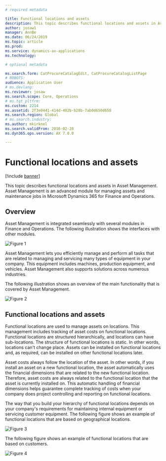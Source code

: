 ```yaml
---
# required metadata

title: Functional locations and assets
description: This topic describes functional locations and assets in Asset Management. Asset Management is an advanced module for managing assets and maintenance jobs in Microsoft Dynamics 365 for Finance and Operations.
author: josaw1
manager: AnnBe
ms.date: 06/24/2019
ms.topic: article
ms.prod: 
ms.service: dynamics-ax-applications
ms.technology: 

# optional metadata

ms.search.form: CatProcureCatalogEdit, CatProcureCatalogListPage
# ROBOTS: 
audience: Application User
# ms.devlang: 
ms.reviewer: josaw
ms.search.scope: Core, Operations
# ms.tgt_pltfrm: 
ms.custom: 2214
ms.assetid: 2f3e0441-414d-402b-b28b-7ab0d650d658
ms.search.region: Global
# ms.search.industry: 
ms.author: mkirknel
ms.search.validFrom: 2016-02-28
ms.dyn365.ops.version: AX 7.0.0

---
```


# Functional locations and assets

[!include [banner](../includes/banner.md)]

This topic describes functional locations and assets in Asset Management. Asset Management is an advanced module for managing assets and maintenance jobs in Microsoft Dynamics 365 for Finance and Operations.

## Overview

Asset Management is integrated seamlessly with several modules in Finance and Operations. The following illustration shows the interfaces with other modules.

![Figure 1](media/01-overview-image.png)

Asset Management lets you efficiently manage and perform all tasks that are related to managing and servicing many types of equipment in your company. This equipment includes machines, production equipment, and vehicles. Asset Management also supports solutions across numerous industries.

The following illustration shows an overview of the main functionality that is covered by Asset Management.

![Figure 2](media/02-overview-image.png)

## Functional locations and assets

Functional locations are used to manage assets on locations. This management includes tracking of asset costs on functional locations. Functional locations are structured hierarchically, and locations can have sub-locations. The structure of functional locations is static. In other words, locations can't change place. Assets can be installed on functional locations and, as required, can be installed on other functional locations later.

Asset costs always follow the location of the asset. In other words, if you install an asset on a new functional location, the asset automatically uses the financial dimensions that are related to the new functional location. Therefore, asset costs are always related to the functional location that the asset is  currently installed on. This automatic handling of financial dimensions helps guarantee complete tracking of costs when your company does project controlling and reporting on functional locations.

The way that you build your hierarchy of functional locations depends on your company's requirements for maintaining internal equipment or servicing customer equipment. The following figure shows an example of functional locations that are based on geographical locations.

![Figure 3](media/03-overview-image.png)

The following figure shows an example of functional locations that are based on customers.

![Figure 4](media/04-overview-image.png)
